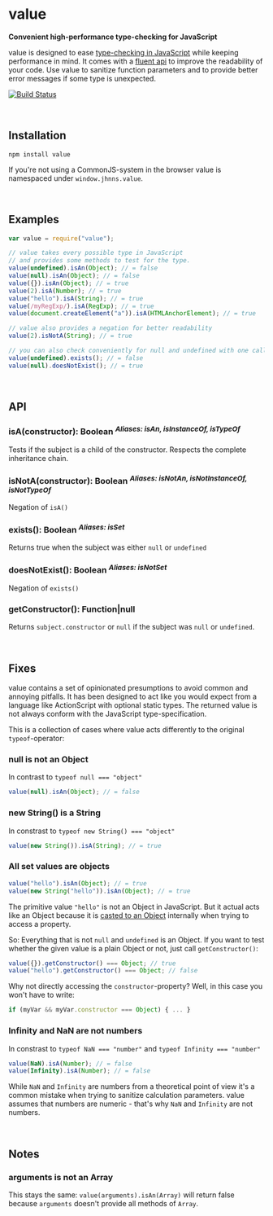 value
=====
**Convenient high-performance type-checking for JavaScript**

value is designed to ease [type-checking in JavaScript](http://bonsaiden.github.com/JavaScript-Garden/#types.typeof) while keeping performance in mind. It comes with a [fluent api](http://martinfowler.com/bliki/FluentInterface.html) to improve the readability of your code. Use value to sanitize function parameters and to provide better error messages if some type is unexpected. 

[![Build Status](https://secure.travis-ci.org/jhnns/value.png?branch=master)](http://travis-ci.org/jhnns/value)


<br />

Installation
------------

`npm install value`

If you're not using a CommonJS-system in the browser value is namespaced under `window.jhnns.value`.

<br />

Examples
--------



```javascript
var value = require("value");

// value takes every possible type in JavaScript
// and provides some methods to test for the type.
value(undefined).isAn(Object); // = false
value(null).isAn(Object); // = false
value({}).isAn(Object); // = true
value(2).isA(Number); // = true
value("hello").isA(String); // = true
value(/myRegExp/).isA(RegExp); // = true
value(document.createElement("a")).isA(HTMLAnchorElement); // = true

// value also provides a negation for better readability
value(2).isNotA(String); // = true

// you can also check conveniently for null and undefined with one call
value(undefined).exists(); // = false
value(null).doesNotExist(); // = true
```

<br />

API
--------

### isA(constructor): Boolean <sup>*Aliases: isAn, isInstanceOf, isTypeOf*</sup>


Tests if the subject is a child of the constructor. Respects the complete inheritance chain.

### isNotA(constructor): Boolean <sup>*Aliases: isNotAn, isNotInstanceOf, isNotTypeOf*</sup>

Negation of `isA()`

### exists(): Boolean <sup>*Aliases: isSet*</sup>

Returns true when the subject was either `null` or `undefined`

### doesNotExist(): Boolean <sup>*Aliases: isNotSet*</sup>

Negation of `exists()`

### getConstructor(): Function|null

Returns `subject.constructor` or `null` if the subject was `null` or `undefined`.

<br />

Fixes
--------

value contains a set of opinionated presumptions to avoid common and annoying pitfalls. It has been designed to act like you would expect from a language like ActionScript with optional static types. The returned value is not always conform with the JavaScript type-specification.

This is a collection of cases where value acts differently to the original `typeof`-operator:

### null is not an Object

In contrast to `typeof null === "object"`

```javascript
value(null).isAn(Object); // = false
```

### new String() is a String

In constrast to `typeof new String() === "object"`

```javascript
value(new String()).isA(String); // = true 
```

### All set values are objects

```javascript
value("hello").isAn(Object); // = true 
value(new String("hello")).isAn(Object); // = true 
```

The primitive value `"hello"` is not an Object in JavaScript. But it actual acts like an Object because it is [casted to an Object](http://stackoverflow.com/a/2051893) internally when trying to access a property.

So: Everything that is not `null` and `undefined` is an Object. If you want to test whether the given value is a plain Object or not, just call `getConstructor()`:

```javascript
value({}).getConstructor() === Object; // true
value("hello").getConstructor() === Object; // false
```

Why not directly accessing the `constructor`-property? Well, in this case you won't have to write:

```javascript
if (myVar && myVar.constructor === Object) { ... }
```

### Infinity and NaN are not numbers

In constrast to `typeof NaN === "number"` and `typeof Infinity === "number"`

```javascript
value(NaN).isA(Number); // = false
value(Infinity).isA(Number); // = false
```

While `NaN` and `Infinity` are numbers from a theoretical point of view it's a common mistake when trying to sanitize calculation parameters. value assumes that numbers are numeric - that's why `NaN` and `Infinity` are not numbers.


<br />

Notes
--------

### arguments is not an Array

This stays the same: `value(arguments).isAn(Array)` will return false because `arguments` doesn't provide all methods of `Array`.

